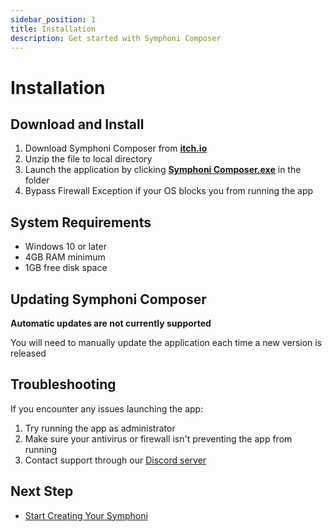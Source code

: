 ```yaml
---
sidebar_position: 1
title: Installation
description: Get started with Symphoni Composer
---
```


# Installation

## Download and Install
 1. Download Symphoni Composer from **[itch.io](https://techtoy.itch.io/symphoni-composer)**
 2. Unzip the file to local directory
 3. Launch the application by clicking <u>__Symphoni Composer.exe__</u> in the folder
 4. Bypass Firewall Exception if your OS blocks you from running the app

## System Requirements

- Windows 10 or later
- 4GB RAM minimum
- 1GB free disk space

## Updating Symphoni Composer

**Automatic updates are not currently supported**

You will need to manually update the application each time a new version is released

## Troubleshooting

If you encounter any issues launching the app:

1. Try running the app as administrator
2. Make sure your antivirus or firewall isn't preventing the app from running
3. Contact support through our [Discord server](https://discord.gg/symphoni)

## Next Step

- [Start Creating Your Symphoni](/docs/getting-started/setup)